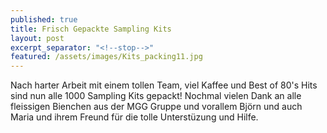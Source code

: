 ```yaml
---
published: true
title: Frisch Gepackte Sampling Kits
layout: post
excerpt_separator: "<!--stop-->"
featured: /assets/images/Kits_packing11.jpg
---
```

Nach harter Arbeit mit einem tollen Team, viel Kaffee und Best of 80's Hits sind nun alle 1000 Sampling Kits gepackt!
Nochmal vielen Dank an alle fleissigen Bienchen aus der MGG Gruppe und vorallem Björn und auch Maria und ihrem Freund für die tolle Unterstüzung und Hilfe.
